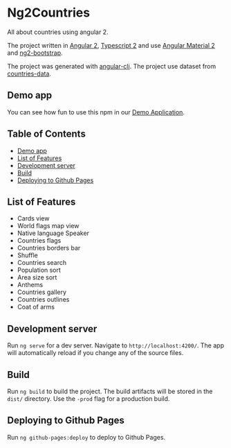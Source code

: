 # Ng2Countries
All about countries using angular 2.

The project written in [Angular 2](https://angular.io), [Typescript 2](https://www.typescriptlang.org) and use [Angular Material 2](https://material.angular.io) and [ng2-bootstrap](https://valor-software.com/ng2-bootstrap).

The project was generated with [angular-cli](https://github.com/angular/angular-cli).
The project use dataset from [countries-data](https://github.com/dormd/countries-data).

## Demo app
You can see how fun to use this npm in our [Demo Application](https://dormd.github.io/ng2-countries). 

## Table of Contents
* [Demo app](#demo-app)
* [List of Features](#list-of-features)
* [Development server](#development-server)
* [Build](#build)
* [Deploying to Github Pages](#deploying-to-github-pages)

## List of Features
* Cards view
* World flags map view
* Native language Speaker
* Countries flags
* Countries borders bar
* Shuffle
* Countries search
* Population sort
* Area size sort
* Anthems
* Countries gallery
* Countries outlines
* Coat of arms



## Development server
Run `ng serve` for a dev server. Navigate to `http://localhost:4200/`. The app will automatically reload if you change any of the source files.

## Build
Run `ng build` to build the project. The build artifacts will be stored in the `dist/` directory. Use the `-prod` flag for a production build.

## Deploying to Github Pages
Run `ng github-pages:deploy` to deploy to Github Pages.

